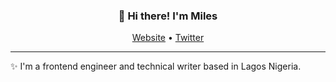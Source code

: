 <h3 align="center">👋 Hi there! I'm Miles</h3>
<p align="center">
  <a href="http://sirselim.github.io/about/">Website</a> •
  <a href="https://twitter.com/miles_benton">Twitter</a>
</p>

---
✨ I'm a frontend engineer and technical writer based in Lagos Nigeria.

<!--
**sirselim/sirselim** is a ✨ _special_ ✨ repository because its `README.md` (this file) appears on your GitHub profile.

Here are some ideas to get you started:

- 🔭 I’m currently working on ...
- 🌱 I’m currently learning ...
- 👯 I’m looking to collaborate on ...
- 🤔 I’m looking for help with ...
- 💬 Ask me about ...
- 📫 How to reach me: ...
- 😄 Pronouns: ...
- ⚡ Fun fact: ...
-->

